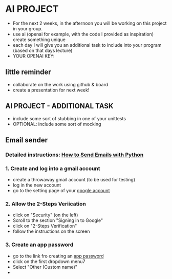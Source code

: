 # AI PROJECT
- For the next 2 weeks, in the afternoon you will be
working on this project in your group.
- use ai (openai for example, with the code I provided as inspiration)
create something unique
- each day I will give you an additional task to include into your program (based on that days lecture)
- YOUR OPENAI KEY: 



## little reminder
- collaborate on the work using github & board
- create a presentation for next week!



## AI PROJECT - ADDITIONAL TASK
- include some sort of stubbing in one of your unittests
- OPTIONAL: include some sort of mocking



## Email sender
### Detailed instructions: [How to Send Emails with Python](https://www.youtube.com/watch?v=g_j6ILT-X0k&ab_channel=ThePyCoach)

### 1. Create and log into a gmail account
 - create a throwaway gmail account (to be used for testing)
 - log in the new account
 - go to the setting page of your [google account](https://www.myaccount.google.com)


 ### 2. Allow the 2-Steps Veriication
 - click on "Security" (on the left)
 - Scroll to the section "Signing in to Google"
 - click on "2-Steps Verification"
 - follow the instructions on the screen

### 3. Create an app password
 - go to the link fro creating an [app password](https://myaccount.google.com/u/4/apppasswords)
 - click on the first dropdown menu7
 -  Select "Other (Custom name)"
 - 
